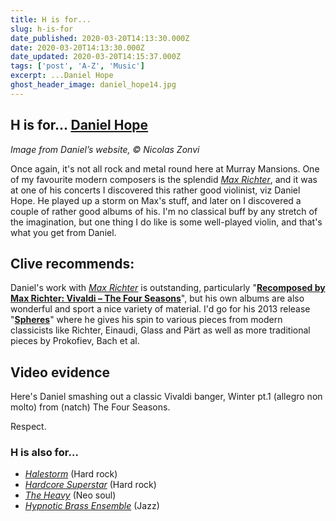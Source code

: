 ```yaml
---
title: H is for...
slug: h-is-for
date_published: 2020-03-20T14:13:30.000Z
date: 2020-03-20T14:13:30.000Z
date_updated: 2020-03-20T14:15:37.000Z
tags: ['post', 'A-Z', 'Music']
excerpt: ...Daniel Hope
ghost_header_image: daniel_hope14.jpg
---
```


## H is for… [Daniel Hope](https://www.danielhope.com/)

*Image from Daniel’s website, © Nicolas Zonvi*

Once again, it's not all rock and metal round here at Murray Mansions. One of my favourite modern composers is the splendid [*Max Richter*](https://www.maxrichter.com/), and it was at one of his concerts I discovered this rather good violinist, viz Daniel Hope. He played up a storm on Max's stuff, and later on I discovered a couple of rather good albums of his. I'm no classical buff by any stretch of the imagination, but one thing I do like is some well-played violin, and that's what you get from Daniel.

## Clive recommends:

Daniel's work with [*Max Richter*](https://www.maxrichter.com/) is outstanding, particularly "[**Recomposed by Max Richter: Vivaldi – The Four Seasons**](https://en.wikipedia.org/wiki/Recomposed_by_Max_Richter:_Vivaldi_%E2%80%93_The_Four_Seasons)", but his own albums are also wonderful and sport a nice variety of material. I'd go for his 2013 release "[**Spheres**](https://www.danielhope.com/listento/spheres/)" where he gives his spin to various pieces from modern classicists like Richter, Einaudi, Glass and Pärt as well as more traditional pieces by Prokofiev, Bach et al.

## Video evidence

Here's Daniel smashing out a classic Vivaldi banger, Winter pt.1 (allegro non molto) from (natch) The Four Seasons.

Respect.

### H is also for…

- *[Halestorm](https://en.wikipedia.org/wiki/Halestorm)* (Hard rock)
- *[Hardcore Superstar](https://en.wikipedia.org/wiki/Hardcore_Superstar)* (Hard rock)
- *[The Heavy](https://en.wikipedia.org/wiki/The_Heavy_(band))* (Neo soul)
- *[Hypnotic Brass Ensemble](https://en.wikipedia.org/wiki/Hypnotic_Brass_Ensemble)* (Jazz)
